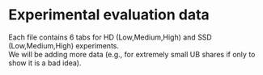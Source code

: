 # Experimental evaluation data

Each file contains 6 tabs for HD (Low,Medium,High) and SSD (Low,Medium,High) experiments.  
We will be adding more data (e.g., for extremely small UB shares if only to show it is a bad idea). 
